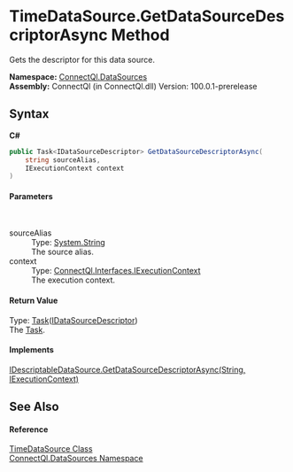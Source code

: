 # TimeDataSource.GetDataSourceDescriptorAsync Method 
 

Gets the descriptor for this data source.

**Namespace:**&nbsp;<a href="N_ConnectQl_DataSources">ConnectQl.DataSources</a><br />**Assembly:**&nbsp;ConnectQl (in ConnectQl.dll) Version: 100.0.1-prerelease

## Syntax

**C#**<br />
``` C#
public Task<IDataSourceDescriptor> GetDataSourceDescriptorAsync(
	string sourceAlias,
	IExecutionContext context
)
```


#### Parameters
&nbsp;<dl><dt>sourceAlias</dt><dd>Type: <a href="http://msdn2.microsoft.com/en-us/library/s1wwdcbf" target="_blank">System.String</a><br />The source alias.</dd><dt>context</dt><dd>Type: <a href="T_ConnectQl_Interfaces_IExecutionContext">ConnectQl.Interfaces.IExecutionContext</a><br />The execution context.</dd></dl>

#### Return Value
Type: <a href="http://msdn2.microsoft.com/en-us/library/dd321424" target="_blank">Task</a>(<a href="T_ConnectQl_Interfaces_IDataSourceDescriptor">IDataSourceDescriptor</a>)<br />The <a href="http://msdn2.microsoft.com/en-us/library/dd235678" target="_blank">Task</a>.

#### Implements
<a href="M_ConnectQl_Interfaces_IDescriptableDataSource_GetDataSourceDescriptorAsync">IDescriptableDataSource.GetDataSourceDescriptorAsync(String, IExecutionContext)</a><br />

## See Also


#### Reference
<a href="T_ConnectQl_DataSources_TimeDataSource">TimeDataSource Class</a><br /><a href="N_ConnectQl_DataSources">ConnectQl.DataSources Namespace</a><br />